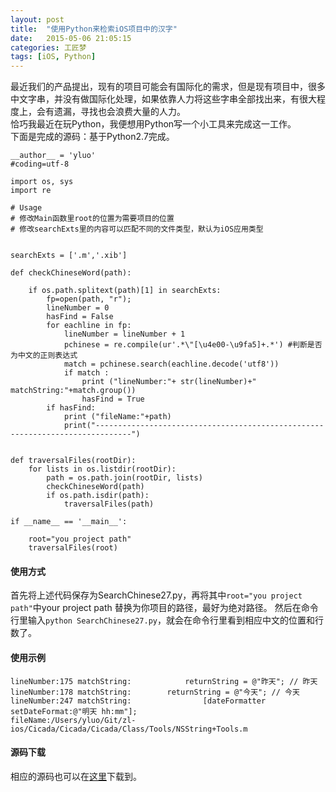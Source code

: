 ```yaml
---
layout: post  
title:  "使用Python来检索iOS项目中的汉字"  
date:   2015-05-06 21:05:15  
categories: 工匠梦  
tags: [iOS, Python]  
---
```


最近我们的产品提出，现有的项目可能会有国际化的需求，但是现有项目中，很多中文字串，并没有做国际化处理，如果依靠人力将这些字串全部找出来，有很大程度上，会有遗漏，寻找也会浪费大量的人力。    
恰巧我最近在玩Python，我便想用Python写一个小工具来完成这一工作。    
下面是完成的源码：基于Python2.7完成。    

~~~
__author__ = 'yluo'
#coding=utf-8

import os, sys
import re

# Usage
# 修改Main函数里root的位置为需要项目的位置
# 修改searchExts里的内容可以匹配不同的文件类型，默认为iOS应用类型


searchExts = ['.m','.xib']

def checkChineseWord(path):

    if os.path.splitext(path)[1] in searchExts:
        fp=open(path, "r");
        lineNumber = 0
        hasFind = False
        for eachline in fp:
            lineNumber = lineNumber + 1
            pchinese = re.compile(ur'.*\"[\u4e00-\u9fa5]+.*') #判断是否为中文的正则表达式
            match = pchinese.search(eachline.decode('utf8'))
            if match :
                print ("lineNumber:"+ str(lineNumber)+" matchString:"+match.group())
                hasFind = True
        if hasFind:
            print ("fileName:"+path)
            print("------------------------------------------------------------------------------")


def traversalFiles(rootDir):
    for lists in os.listdir(rootDir):
        path = os.path.join(rootDir, lists)
        checkChineseWord(path)
        if os.path.isdir(path):
            traversalFiles(path)

if __name__ == '__main__':

    root="you project path"
    traversalFiles(root)

~~~

#### 使用方式

首先将上述代码保存为SearchChinese27.py，再将其中` root="you project path" `中your project path 替换为你项目的路径，最好为绝对路径。
然后在命令行里输入`python SearchChinese27.py`，就会在命令行里看到相应中文的位置和行数了。

#### 使用示例

~~~
lineNumber:175 matchString:            returnString = @"昨天"; // 昨天
lineNumber:178 matchString:        returnString = @"今天"; // 今天
lineNumber:247 matchString:                [dateFormatter setDateFormat:@"明天 hh:mm"];
fileName:/Users/yluo/Git/zl-ios/Cicada/Cicada/Cicada/Class/Tools/NSString+Tools.m
~~~

#### 源码下载

相应的源码也可以在[这里](https://github.com/MarsLuo/PythonTools)下载到。
